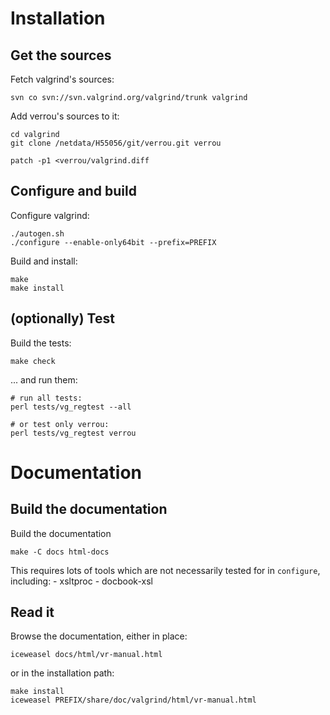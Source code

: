 # Installation

## Get the sources

Fetch valgrind's sources:

    svn co svn://svn.valgrind.org/valgrind/trunk valgrind


Add verrou's sources to it:

    cd valgrind
    git clone /netdata/H55056/git/verrou.git verrou

    patch -p1 <verrou/valgrind.diff


## Configure and build

Configure valgrind:

    ./autogen.sh
    ./configure --enable-only64bit --prefix=PREFIX

Build and install:

    make
    make install


## (optionally) Test

Build the tests:

    make check

... and run them:

    # run all tests:
    perl tests/vg_regtest --all

    # or test only verrou:
    perl tests/vg_regtest verrou


# Documentation

## Build the documentation

Build the documentation

    make -C docs html-docs

This requires lots of tools which are not necessarily tested for in
`configure`, including:
    - xsltproc
    - docbook-xsl

## Read it

Browse the documentation, either in place:

    iceweasel docs/html/vr-manual.html

or in the installation path:

    make install
    iceweasel PREFIX/share/doc/valgrind/html/vr-manual.html
